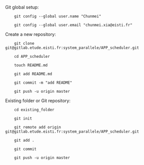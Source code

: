 Git global setup:

        git config --global user.name "Chunmei"

        git config --global user.email "chunmei.xia@eisti.fr"


Create a new repository:

        git clone git@gitlab.etude.eisti.fr:system_parallele/APP_scheduler.git

        cd APP_scheduler

        touch README.md

        git add README.md

        git commit -m "add README"

        git push -u origin master

Existing folder or Git repository:

        cd existing_folder

        git init

        git remote add origin git@gitlab.etude.eisti.fr:system_parallele/APP_scheduler.git

        git add .

        git commit
 
        git push -u origin master